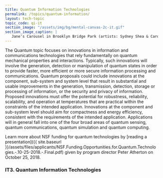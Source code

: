 ```yaml
---
title: Quantum Information Technologies
permalink: /topics/quantum-information/
layout: tech-topic
topic_code: qi-it
section_image: "/assets/img/bg/mental-canvas-2c-it.gif"
section_image_caption: |
   Jane's Carousel in Brooklyn Bridge Park (artists: Sydney Shea & Carol Hsiung for drawing, and Joel Artista for mural) made possible by [Mental Canvas LLC]({{ site.baseurl }}/portfolio/details/?company=mental-canvas-llc#mental-canvas-llc), the first to translate hand illustrations into 3D.
---
```


The Quantum topic focuses on innovations in information and communications technologies that rely fundamentally on quantum mechanical properties and interactions. Typically, such innovations will involve the generation, detection or manipulation of quantum states in order to provide faster, more efficient or more secure information processing and communications. Quantum proposals could include innovations at the component, sub-system and system level that result in substantial and usable improvements in the generation, transmission, detection, storage or processing of information, or the security and privacy of information. Proposed innovations must offer the potential for robustness, reliability, scalability, and operation at temperatures that are practical within the constraints of the intended application. Innovations at the component and sub-system level should aim for compactness and energy efficiency, consistent with the requirements of the intended application. Applications will in general fall into one of the four broad areas of quantum sensing, quantum communications, quantum simulation and quantum computing. 


Learn more about NSF funding for quantum technologies by [reading a presentation]({{ site.baseurl }}/assets/files/applicants/NSF.Funding.Opportunities.for.Quantum.Technologies.-.10-25-2018.-.Final.pdf) given by program director Peter Atherton on October 25, 2018. 
      
### IT3. Quantum Information Technologies
